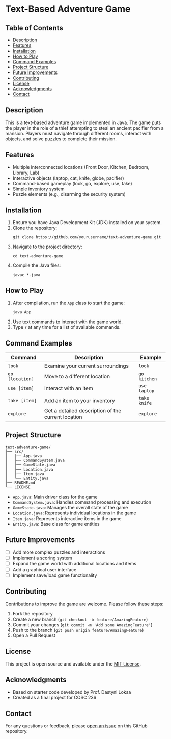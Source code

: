 # Text-Based Adventure Game

## Table of Contents
- [Description](#description)
- [Features](#features)
- [Installation](#installation)
- [How to Play](#how-to-play)
- [Command Examples](#command-examples)
- [Project Structure](#project-structure)
- [Future Improvements](#future-improvements)
- [Contributing](#contributing)
- [License](#license)
- [Acknowledgments](#acknowledgments)
- [Contact](#contact)

## Description

This is a text-based adventure game implemented in Java. The game puts the player in the role of a thief attempting to steal an ancient pacifier from a mansion. Players must navigate through different rooms, interact with objects, and solve puzzles to complete their mission.

## Features

- Multiple interconnected locations (Front Door, Kitchen, Bedroom, Library, Lab)
- Interactive objects (laptop, cat, knife, globe, pacifier)
- Command-based gameplay (look, go, explore, use, take)
- Simple inventory system
- Puzzle elements (e.g., disarming the security system)

## Installation

1. Ensure you have Java Development Kit (JDK) installed on your system.
2. Clone the repository:
   ```
   git clone https://github.com/yourusername/text-adventure-game.git
   ```
3. Navigate to the project directory:
   ```
   cd text-adventure-game
   ```
4. Compile the Java files:
   ```
   javac *.java
   ```

## How to Play

1. After compilation, run the `App` class to start the game:
   ```
   java App
   ```
2. Use text commands to interact with the game world. 
3. Type `?` at any time for a list of available commands.

## Command Examples

| Command | Description | Example |
|---------|-------------|---------|
| `look` | Examine your current surroundings | `look` |
| `go [location]` | Move to a different location | `go kitchen` |
| `use [item]` | Interact with an item | `use laptop` |
| `take [item]` | Add an item to your inventory | `take knife` |
| `explore` | Get a detailed description of the current location | `explore` |

## Project Structure

```
text-adventure-game/
├── src/
│   ├── App.java
│   ├── CommandSystem.java
│   ├── GameState.java
│   ├── Location.java
│   ├── Item.java
│   └── Entity.java
├── README.md
└── LICENSE
```

- `App.java`: Main driver class for the game
- `CommandSystem.java`: Handles command processing and execution
- `GameState.java`: Manages the overall state of the game
- `Location.java`: Represents individual locations in the game
- `Item.java`: Represents interactive items in the game
- `Entity.java`: Base class for game entities

## Future Improvements

- [ ] Add more complex puzzles and interactions
- [ ] Implement a scoring system
- [ ] Expand the game world with additional locations and items
- [ ] Add a graphical user interface
- [ ] Implement save/load game functionality

## Contributing

Contributions to improve the game are welcome. Please follow these steps:

1. Fork the repository
2. Create a new branch (`git checkout -b feature/AmazingFeature`)
3. Commit your changes (`git commit -m 'Add some AmazingFeature'`)
4. Push to the branch (`git push origin feature/AmazingFeature`)
5. Open a Pull Request

## License

This project is open source and available under the [MIT License](LICENSE).

## Acknowledgments

- Based on starter code developed by Prof. Dastyni Loksa
- Created as a final project for COSC 236

## Contact

For any questions or feedback, please [open an issue](https://github.com/yourusername/text-adventure-game/issues) on this GitHub repository.
